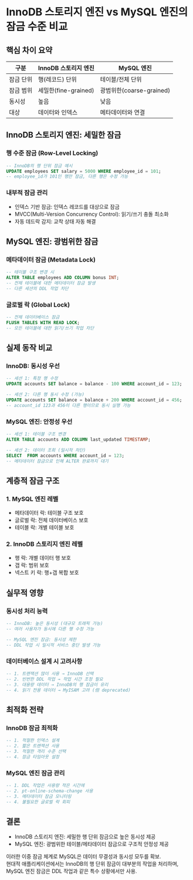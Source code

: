 # InnoDB 스토리지 엔진 vs MySQL 엔진의 잠금 수준 비교

## 핵심 차이 요약

| 구분 | InnoDB 스토리지 엔진 | MySQL 엔진 |
|------|---------------------|------------|
| 잠금 단위 | 행(레코드) 단위 | 테이블/전체 단위 |
| 잠금 범위 | 세밀한(fine-grained) | 광범위한(coarse-grained) |
| 동시성 | 높음 | 낮음 |
| 대상 | 데이터와 인덱스 | 메타데이터와 연결 |

## InnoDB 스토리지 엔진: 세밀한 잠금

### 행 수준 잠금 (Row-Level Locking)
```sql
-- InnoDB의 행 단위 잠금 예시
UPDATE employees SET salary = 5000 WHERE employee_id = 101;
-- employee_id가 101인 행만 잠금, 다른 행은 수정 가능
```

### 내부적 잠금 관리
- 인덱스 기반 잠금: 인덱스 레코드를 대상으로 잠금
- MVCC(Multi-Version Concurrency Control): 읽기/쓰기 충돌 최소화
- 자동 데드락 감지: 교착 상태 자동 해결

## MySQL 엔진: 광범위한 잠금

### 메타데이터 잠금 (Metadata Lock)
```sql
-- 테이블 구조 변경 시
ALTER TABLE employees ADD COLUMN bonus INT;
-- 전체 테이블에 대한 메타데이터 잠금 발생
-- 다른 세션의 DDL 작업 차단
```

### 글로벌 락 (Global Lock)
```sql
-- 전체 데이터베이스 잠금
FLUSH TABLES WITH READ LOCK;
-- 모든 테이블에 대한 읽기/쓰기 작업 차단
```

## 실제 동작 비교

### InnoDB: 동시성 우선
```sql
-- 세션 1: 특정 행 수정
UPDATE accounts SET balance = balance - 100 WHERE account_id = 123;

-- 세션 2: 다른 행 동시 수정 (가능)
UPDATE accounts SET balance = balance + 200 WHERE account_id = 456;
-- account_id 123과 456이 다른 행이므로 동시 실행 가능
```

### MySQL 엔진: 안정성 우선
```sql
-- 세션 1: 테이블 구조 변경
ALTER TABLE accounts ADD COLUMN last_updated TIMESTAMP;

-- 세션 2: 데이터 조회 (일시적 차단)
SELECT  FROM accounts WHERE account_id = 123;
-- 메타데이터 잠금으로 인해 ALTER 완료까지 대기
```

## 계층적 잠금 구조

### 1. MySQL 엔진 레벨
- 메타데이터 락: 테이블 구조 보호
- 글로벌 락: 전체 데이터베이스 보호
- 테이블 락: 개별 테이블 보호

### 2. InnoDB 스토리지 엔진 레벨
- 행 락: 개별 데이터 행 보호
- 갭 락: 범위 보호
- 넥스트 키 락: 행+갭 복합 보호

## 실무적 영향

### 동시성 처리 능력
```sql
-- InnoDB: 높은 동시성 (대규모 트래픽 가능)
-- 여러 사용자가 동시에 다른 행 수정 가능

-- MySQL 엔진 잠금: 동시성 제한
-- DDL 작업 시 일시적 서비스 중단 발생 가능
```

### 데이터베이스 설계 시 고려사항
```sql
-- 1. 트랜잭션 많이 사용 → InnoDB 선택
-- 2. 빈번한 DDL 작업 → 작업 시간 조정 필요
-- 3. 대용량 데이터 → InnoDB의 행 잠금이 유리
-- 4. 읽기 전용 데이터 → MyISAM 고려 (但 deprecated)
```

## 최적화 전략

### InnoDB 잠금 최적화
```sql
-- 1. 적절한 인덱스 설계
-- 2. 짧은 트랜잭션 사용
-- 3. 적절한 격리 수준 선택
-- 4. 잠금 타임아웃 설정
```

### MySQL 엔진 잠금 관리
```sql
-- 1. DDL 작업은 사용량 적은 시간에
-- 2. pt-online-schema-change 사용
-- 3. 메타데이터 잠금 모니터링
-- 4. 불필요한 글로벌 락 회피
```

## 결론
- InnoDB 스토리지 엔진: 세밀한 행 단위 잠금으로 높은 동시성 제공
- MySQL 엔진: 광범위한 테이블/메타데이터 잠금으로 구조적 안정성 제공

이러한 이중 잠금 체계로 MySQL은 데이터 무결성과 동시성 모두를 확보.      
현대적 애플리케이션에서는 InnoDB의 행 단위 잠금이 대부분의 작업을 처리하며,     
MySQL 엔진 잠금은 DDL 작업과 같은 특수 상황에서만 사용.

